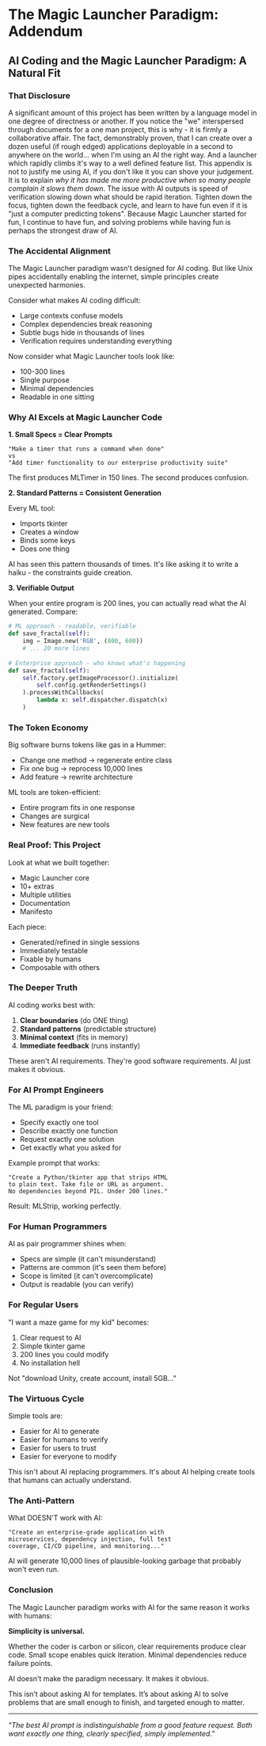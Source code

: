 # The Magic Launcher Paradigm: Addendum
## AI Coding and the Magic Launcher Paradigm: A Natural Fit

### That Disclosure
A significant amount of this project has been written by a language model in one degree of directness or another.
If you notice the "we" interspersed through documents for a one man project, this is why - it is firmly a collaborative affair.
The fact, demonstrably proven, that I can create over a dozen useful (if rough edged) applications deployable in a second to anywhere on the world... when I'm using an AI the right way.
And a launcher which rapidly climbs it's way to a well defined feature list.
This appendix is not to justify me using AI, if you don't like it you can shove your judgement. 
It is to explain *why it has made me more productive when so many people complain it slows them down*.
The issue with AI outputs is speed of verification slowing down what should be rapid iteration.
Tighten down the focus, tighten down the feedback cycle, and learn to have fun even if it is "just a computer predicting tokens". 
Because Magic Launcher started for fun, I continue to have fun, and solving problems while having fun is perhaps the strongest draw of AI.

### The Accidental Alignment

The Magic Launcher paradigm wasn't designed for AI coding. But like Unix pipes accidentally enabling the internet, simple principles create unexpected harmonies.

Consider what makes AI coding difficult:
- Large contexts confuse models
- Complex dependencies break reasoning  
- Subtle bugs hide in thousands of lines
- Verification requires understanding everything

Now consider what Magic Launcher tools look like:
- 100-300 lines
- Single purpose
- Minimal dependencies
- Readable in one sitting

### Why AI Excels at Magic Launcher Code

**1. Small Specs = Clear Prompts**
```
"Make a timer that runs a command when done"
vs
"Add timer functionality to our enterprise productivity suite"
```

The first produces MLTimer in 150 lines. The second produces confusion.

**2. Standard Patterns = Consistent Generation**

Every ML tool:
- Imports tkinter
- Creates a window
- Binds some keys
- Does one thing

AI has seen this pattern thousands of times. It's like asking it to write a haiku - the constraints guide creation.

**3. Verifiable Output**

When your entire program is 200 lines, you can actually read what the AI generated. Compare:

```python
# ML approach - readable, verifiable
def save_fractal(self):
    img = Image.new('RGB', (800, 600))
    # ... 20 more lines
    
# Enterprise approach - who knows what's happening
def save_fractal(self):
    self.factory.getImageProcessor().initialize(
        self.config.getRenderSettings()
    ).processWithCallbacks(
        lambda x: self.dispatcher.dispatch(x)
    )
```

### The Token Economy

Big software burns tokens like gas in a Hummer:
- Change one method → regenerate entire class
- Fix one bug → reprocess 10,000 lines
- Add feature → rewrite architecture

ML tools are token-efficient:
- Entire program fits in one response
- Changes are surgical  
- New features are new tools

### Real Proof: This Project

Look at what we built together:
- Magic Launcher core
- 10+ extras
- Multiple utilities
- Documentation
- Manifesto

Each piece:
- Generated/refined in single sessions
- Immediately testable
- Fixable by humans
- Composable with others

### The Deeper Truth

AI coding works best with:
1. **Clear boundaries** (do ONE thing)
2. **Standard patterns** (predictable structure)
3. **Minimal context** (fits in memory)
4. **Immediate feedback** (runs instantly)

These aren't AI requirements. They're good software requirements. AI just makes it obvious.

### For AI Prompt Engineers

The ML paradigm is your friend:
- Specify exactly one tool
- Describe exactly one function
- Request exactly one solution
- Get exactly what you asked for

Example prompt that works:
```
"Create a Python/tkinter app that strips HTML 
to plain text. Take file or URL as argument. 
No dependencies beyond PIL. Under 200 lines."
```

Result: MLStrip, working perfectly.

### For Human Programmers

AI as pair programmer shines when:
- Specs are simple (it can't misunderstand)
- Patterns are common (it's seen them before)
- Scope is limited (it can't overcomplicate)
- Output is readable (you can verify)

### For Regular Users

"I want a maze game for my kid" becomes:
1. Clear request to AI
2. Simple tkinter game
3. 200 lines you could modify
4. No installation hell

Not "download Unity, create account, install 5GB..."

### The Virtuous Cycle

Simple tools are:
- Easier for AI to generate
- Easier for humans to verify
- Easier for users to trust
- Easier for everyone to modify

This isn't about AI replacing programmers. It's about AI helping create tools that humans can actually understand.

### The Anti-Pattern

What DOESN'T work with AI:
```
"Create an enterprise-grade application with 
microservices, dependency injection, full test 
coverage, CI/CD pipeline, and monitoring..."
```

AI will generate 10,000 lines of plausible-looking garbage that probably won't even run.

### Conclusion

The Magic Launcher paradigm works with AI for the same reason it works with humans: 

**Simplicity is universal.**

Whether the coder is carbon or silicon, clear requirements produce clear code. Small scope enables quick iteration. Minimal dependencies reduce failure points.

AI doesn't make the paradigm necessary. It makes it obvious.

This isn’t about asking AI for templates. It’s about asking AI to solve problems that are small enough to finish, and targeted enough to matter.

---

*"The best AI prompt is indistinguishable from a good feature request. Both want exactly one thing, clearly specified, simply implemented."*